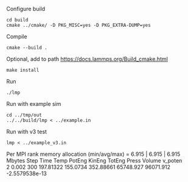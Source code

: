 Configure build
```
cd build
cmake ../cmake/ -D PKG_MISC=yes -D PKG_EXTRA-DUMP=yes
```


Compile
```
cmake --build .
```

Optional, add to path
https://docs.lammps.org/Build_cmake.html
```
make install
```

Run
```
./lmp 
```

Run with example sim
```
cd ../tmp/out
../../build/lmp < ../example.in
```

Run with v3 test
```
lmp < ../example_v3.in
```

Per MPI rank memory allocation (min/avg/max) = 6.915 | 6.915 | 6.915 Mbytes
   Step          Time           Temp          PotEng         KinEng         TotEng         Press          Volume        v_poten    
         2   0.002          300            197.81322      155.0734       352.88661      65748.927      96071.912     -2.5579538e-13